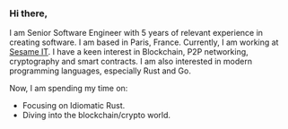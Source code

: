### Hi there,

I am Senior Software Engineer with 5 years of relevant experience in creating software. I am based in Paris, France. Currently, I am working at [Sesame IT](https://sesame-it.com/). I have a keen interest in Blockchain, P2P networking, cryptography and smart contracts. I am also interested in modern programming languages, especially Rust and Go.  

Now, I am spending my time on:

- Focusing on Idiomatic Rust.
- Diving into the blockchain/crypto world.
